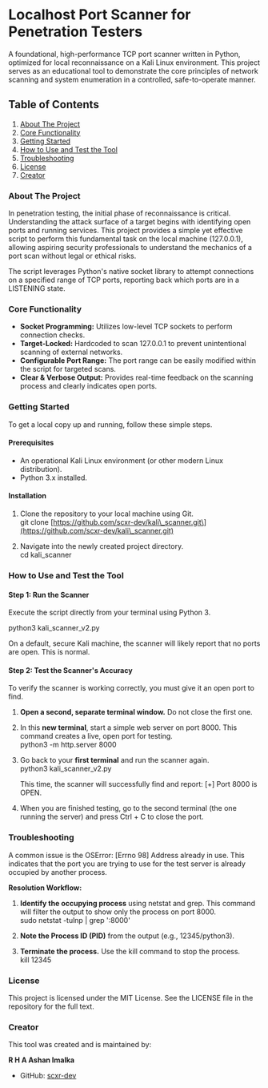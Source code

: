 # **Localhost Port Scanner for Penetration Testers**

A foundational, high-performance TCP port scanner written in Python, optimized for local reconnaissance on a Kali Linux environment. This project serves as an educational tool to demonstrate the core principles of network scanning and system enumeration in a controlled, safe-to-operate manner.

## **Table of Contents**

1. [About The Project](https://www.google.com/search?q=%23about-the-project)  
2. [Core Functionality](https://www.google.com/search?q=%23core-functionality)  
3. [Getting Started](https://www.google.com/search?q=%23getting-started)  
4. [How to Use and Test the Tool](https://www.google.com/search?q=%23how-to-use-and-test-the-tool)  
5. [Troubleshooting](https://www.google.com/search?q=%23troubleshooting)  
6. [License](https://www.google.com/search?q=%23license)  
7. [Creator](https://www.google.com/search?q=%23creator)

### **About The Project**

In penetration testing, the initial phase of reconnaissance is critical. Understanding the attack surface of a target begins with identifying open ports and running services. This project provides a simple yet effective script to perform this fundamental task on the local machine (127.0.0.1), allowing aspiring security professionals to understand the mechanics of a port scan without legal or ethical risks.

The script leverages Python's native socket library to attempt connections on a specified range of TCP ports, reporting back which ports are in a LISTENING state.

### **Core Functionality**

* **Socket Programming:** Utilizes low-level TCP sockets to perform connection checks.  
* **Target-Locked:** Hardcoded to scan 127.0.0.1 to prevent unintentional scanning of external networks.  
* **Configurable Port Range:** The port range can be easily modified within the script for targeted scans.  
* **Clear & Verbose Output:** Provides real-time feedback on the scanning process and clearly indicates open ports.

### **Getting Started**

To get a local copy up and running, follow these simple steps.

#### **Prerequisites**

* An operational Kali Linux environment (or other modern Linux distribution).  
* Python 3.x installed.

#### **Installation**

1. Clone the repository to your local machine using Git.  
   git clone \[https://github.com/scxr-dev/kali\_scanner.git\](https://github.com/scxr-dev/kali\_scanner.git)

2. Navigate into the newly created project directory.  
   cd kali\_scanner

### **How to Use and Test the Tool**

#### **Step 1: Run the Scanner**

Execute the script directly from your terminal using Python 3\.

python3 kali\_scanner\_v2.py

On a default, secure Kali machine, the scanner will likely report that no ports are open. This is normal.

#### **Step 2: Test the Scanner's Accuracy**

To verify the scanner is working correctly, you must give it an open port to find.

1. **Open a second, separate terminal window.** Do not close the first one.  
2. In this **new terminal**, start a simple web server on port 8000\. This command creates a live, open port for testing.  
   python3 \-m http.server 8000

3. Go back to your **first terminal** and run the scanner again.  
   python3 kali\_scanner\_v2.py

   This time, the scanner will successfully find and report: \[+\] Port 8000 is OPEN.  
4. When you are finished testing, go to the second terminal (the one running the server) and press Ctrl \+ C to close the port.

### **Troubleshooting**

A common issue is the OSError: \[Errno 98\] Address already in use. This indicates that the port you are trying to use for the test server is already occupied by another process.

**Resolution Workflow:**

1. **Identify the occupying process** using netstat and grep. This command will filter the output to show only the process on port 8000\.  
   sudo netstat \-tulnp | grep ':8000'

2. **Note the Process ID (PID)** from the output (e.g., 12345/python3).  
3. **Terminate the process.** Use the kill command to stop the process.  
   kill 12345

### **License**

This project is licensed under the MIT License. See the LICENSE file in the repository for the full text.

### **Creator**

This tool was created and is maintained by:

**R H A Ashan Imalka**

* GitHub: [scxr-dev](https://www.google.com/search?q=https://github.com/scxr-dev)
